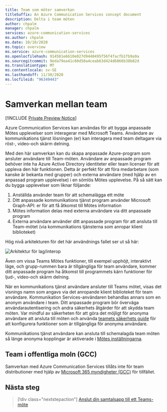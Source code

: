 ```yaml
---
title: Team som möter samverkan
titleSuffix: An Azure Communication Services concept document
description: Delta i team möten
author: chpalm
manager: chpalm
services: azure-communication-services
ms.author: chpalm
ms.date: 10/10/2020
ms.topic: overview
ms.service: azure-communication-services
ms.openlocfilehash: 914581e6610e027d9440495f56f4facfb1fb9a9a
ms.sourcegitcommit: 9eda79ea41c60d58a4ceab63d424d6866b38b82d
ms.translationtype: MT
ms.contentlocale: sv-SE
ms.lasthandoff: 11/30/2020
ms.locfileid: "96349443"
---
```

# <a name="teams-interoperability"></a>Samverkan mellan team

[!INCLUDE [Private Preview Notice](../../includes/private-preview-include.md)]

Azure Communication Services kan användas för att bygga anpassade Mötes upplevelser som interagerar med Microsoft Teams. Användare av kommunikations tjänst lösningen (er) kan interagera med team deltagare via röst-, video-och skärm delning.

Med den här samverkan kan du skapa anpassade Azure-program som ansluter användare till Team-möten. Användare av anpassade program behöver inte ha Azure Active Directory identiteter eller team licenser för att uppleva den här funktionen. Detta är perfekt för att föra medarbetare (som kanske är bekanta med grupper) och externa användare (med hjälp av en anpassad program upplevelse) i en sömlös Mötes upplevelse. På så sätt kan du bygga upplevelser som liknar följande:

1. Anställda använder team för att schemalägga ett möte
2. Ditt anpassade kommunikations tjänst program använder Microsoft Graph-API: er för att få åtkomst till Mötes information
3. Mötes information delas med externa användare via ditt anpassade program
4. Externa användare använder ditt anpassade program för att ansluta till Team-mötet (via kommunikations tjänsterna som anropar klient biblioteket)

Hög nivå arkitekturen för det här användnings fallet ser ut så här: 

![Arkitektur för lag/interop](..//media/call-flows/teams-interop.png)

Även om vissa Teams Mötes funktioner, till exempel upphöjt, interaktivt läge, och grupp-rummen bara är tillgängliga för team användare, kommer ditt anpassade program ha åtkomst till programmets kärn funktioner för ljud-, video-och skärm delning.

När en kommunikations tjänst användare ansluter till Teams mötet, visas det visnings namn som angavs via det anropande klient biblioteket för team användare. Kommunikation Services-användaren behandlas annars som en anonym användare i team. Ditt anpassade program bör överväga användarautentisering och andra säkerhets åtgärder för att skydda team möten. Var mindful av säkerheten för att göra det möjligt för anonyma användare att ansluta till möten och använda [teamets säkerhets guide](/microsoftteams/teams-security-guide#addressing-threats-to-teams-meetings) för att konfigurera funktioner som är tillgängliga för anonyma användare.

Kommunikations tjänst användare kan ansluta till schemalagda team möten så länge anonyma kopplingar är aktiverade i [Mötes inställningarna](/microsoftteams/meeting-settings-in-teams).

## <a name="teams-in-government-clouds-gcc"></a>Team i offentliga moln (GCC)
Samverkan med Azure Communication Services tillåts inte för team distributioner med hjälp av [Microsoft 365 myndigheter (GCC)](https://docs.microsoft.com/MicrosoftTeams/plan-for-government-gcc) för tillfället. 

## <a name="next-steps"></a>Nästa steg

> [!div class="nextstepaction"]
> [Anslut din samtalsapp till ett Teams-möte](../../quickstarts/voice-video-calling/get-started-teams-interop.md)
